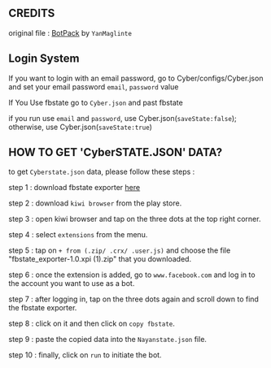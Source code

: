 ## CREDITS

original file : [BotPack](https://replit.com/@YanMaglinte/BotPack?v=1) by ```YanMaglinte```</br>
## Login System

If you want to login with an email password, go to Cyber/configs/Cyber.json and set your email password ``email``, ``password`` value

If You Use fbstate go to ``Cyber.json`` and past fbstate

if you run use ``email`` and ``password``, use Cyber.json(``saveState:false``); otherwise, use Cyber.json(``saveState:true``)

## HOW TO GET 'CyberSTATE.JSON' DATA?

to get ``Cyberstate.json`` data, please follow these steps :</br>

step 1 : download fbstate exporter [here](https://drive.google.com/uc?id=1SFsFP_VhMyPg6JpqJtpqnjAr2kiKD7tl)</br>

step 2 : download ``kiwi browser`` from the play store.</br>

step 3 : open kiwi browser and tap on the three dots at the top right corner.</br>

step 4 : select ``extensions`` from the menu.</br>

step 5 : tap on ``+ from (.zip/ .crx/ .user.js)`` and choose the file "fbstate_exporter-1.0.xpi (1).zip" that you downloaded.</br>

step 6 : once the extension is added, go to ``www.facebook.com`` and log in to the account you want to use as a bot.</br>

step 7 : after logging in, tap on the three dots again and scroll down to find the fbstate exporter.</br>

step 8 : click on it and then click on ``copy fbstate``.</br>

step 9 : paste the copied data into the ``Nayanstate.json`` file.</br>

step 10 : finally, click on ``run`` to initiate the bot.</br>



